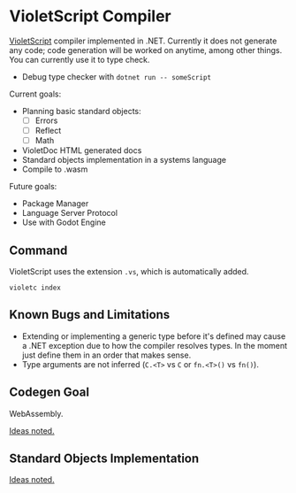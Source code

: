 # VioletScript Compiler

[VioletScript](https://violetscript.github.io) compiler implemented in .NET. Currently it does not generate any code; code generation will be worked on anytime, among other things. You can currently use it to type check.

- Debug type checker with `dotnet run -- someScript`

Current goals:

- Planning basic standard objects:
  - [ ] Errors
  - [ ] Reflect
  - [ ] Math
- VioletDoc HTML generated docs
- Standard objects implementation in a systems language
- Compile to .wasm

Future goals:

- Package Manager
- Language Server Protocol
- Use with Godot Engine

## Command

VioletScript uses the extension `.vs`, which is automatically added.

```
violetc index
```

## Known Bugs and Limitations

- Extending or implementing a generic type before it's defined may cause a .NET exception due to how the compiler resolves types. In the moment just define them in an order that makes sense.
- Type arguments are not inferred (`C.<T>` vs `C` or `fn.<T>()` vs `fn()`).

## Codegen Goal

WebAssembly.

[Ideas noted.](./wasm-target.md)

## Standard Objects Implementation

[Ideas noted.](./standard-implementation)